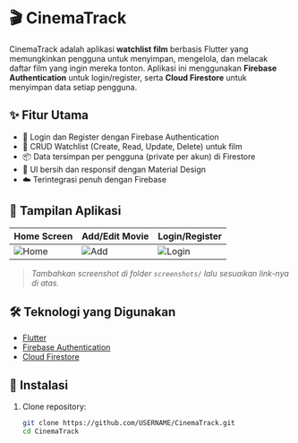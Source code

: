 # 🎬 CinemaTrack

CinemaTrack adalah aplikasi **watchlist film** berbasis Flutter yang memungkinkan pengguna untuk menyimpan, mengelola, dan melacak daftar film yang ingin mereka tonton. Aplikasi ini menggunakan **Firebase Authentication** untuk login/register, serta **Cloud Firestore** untuk menyimpan data setiap pengguna.

## ✨ Fitur Utama

- 🔐 Login dan Register dengan Firebase Authentication
- 📄 CRUD Watchlist (Create, Read, Update, Delete) untuk film
- 📦 Data tersimpan per pengguna (private per akun) di Firestore
- 🎨 UI bersih dan responsif dengan Material Design
- ☁️ Terintegrasi penuh dengan Firebase

## 📱 Tampilan Aplikasi

| Home Screen | Add/Edit Movie | Login/Register |
|-------------|----------------|----------------|
| ![Home](screenshots/home.png) | ![Add](screenshots/add.png) | ![Login](screenshots/login.png) |

> *Tambahkan screenshot di folder `screenshots/` lalu sesuaikan link-nya di atas.*

## 🛠️ Teknologi yang Digunakan

- [Flutter](https://flutter.dev/)
- [Firebase Authentication](https://firebase.google.com/docs/auth)
- [Cloud Firestore](https://firebase.google.com/docs/firestore)

## 🚀 Instalasi

1. Clone repository:
   ```bash
   git clone https://github.com/USERNAME/CinemaTrack.git
   cd CinemaTrack
